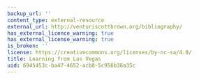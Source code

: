 ```yaml
---
backup_url: ''
content_type: external-resource
external_url: http://venturiscottbrown.org/bibliography/
has_external_licence_warning: true
has_external_license_warning: true
is_broken: ''
license: https://creativecommons.org/licenses/by-nc-sa/4.0/
title: Learning from Las Vegas
uid: 6945453c-ba47-4652-acb8-5c956b36a35c
---
```

